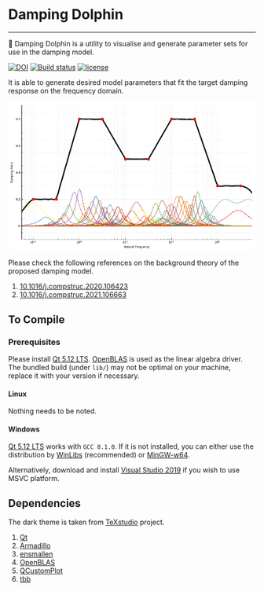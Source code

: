 # Damping Dolphin

---

🐬 Damping Dolphin is a utility to visualise and generate parameter sets for use in the damping model.

[![DOI](https://zenodo.org/badge/DOI/10.5281/zenodo.5775922.svg)](https://doi.org/10.5281/zenodo.5775922)
[![Build status](https://ci.appveyor.com/api/projects/status/bynuruxojcbejeax/branch/main?svg=true)](https://ci.appveyor.com/project/TLCFEM/damping-dolphin/branch/main)
[![license](https://img.shields.io/github/license/TLCFEM/suanPan.svg?color=44cc11)](https://www.gnu.org/licenses/gpl-3.0)

It is able to generate desired model parameters that fit the target damping response on the frequency domain.

![Example](EX.png)

Please check the following references on the background theory of the proposed damping model.

1. [10.1016/j.compstruc.2020.106423](https://doi.org/10.1016/j.compstruc.2020.106423)
2. [10.1016/j.compstruc.2021.106663](https://doi.org/10.1016/j.compstruc.2021.106663)

## To Compile

### Prerequisites

Please install [Qt 5.12 LTS](https://doc.qt.io/qt-5.12/index.html). [OpenBLAS](https://github.com/xianyi/OpenBLAS) is
used as the linear algebra driver. The bundled build (under `lib/`) may not be optimal on your machine, replace it with
your version if necessary.

#### Linux

Nothing needs to be noted.

#### Windows

[Qt 5.12 LTS](https://doc.qt.io/qt-5.12/index.html) works with `GCC 8.1.0`. If it is not installed, you can either use
the distribution by [WinLibs](https://winlibs.com/) (recommended)
or [MinGW-w64](https://sourceforge.net/projects/mingw-w64/files/).

Alternatively, download and install [Visual Studio 2019](https://visualstudio.microsoft.com/vs/older-downloads/) if you
wish to use MSVC platform.

## Dependencies

The dark theme is taken from [TeXstudio](https://github.com/texstudio-org/texstudio) project.

1. [Qt](https://doc.qt.io/qt-5.12/index.html)
2. [Armadillo](http://arma.sourceforge.net/docs.html)
3. [ensmallen](https://ensmallen.org/)
4. [OpenBLAS](https://github.com/xianyi/OpenBLAS)
5. [QCustomPlot](https://www.qcustomplot.com/)
6. [tbb](https://github.com/oneapi-src/oneTBB)
